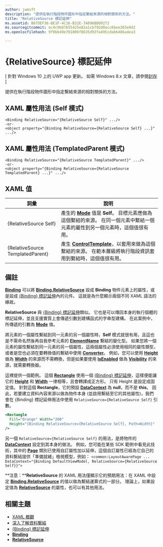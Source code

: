 ```yaml
---
author: jwmsft
description: "提供在執行階段物件圖形中指定繫結來源的相對關係的方法。"
title: "RelativeSource 標記延伸"
ms.assetid: B87DEF36-BE1F-4C16-B32E-7A896BD09272
ms.sourcegitcommit: ec4c9b87655425e82a1cb792d0acc6bee265e9d2
ms.openlocfilehash: 9f0bb49e701806f8635d93fa495cdab6486a4ea3

---
```


# {RelativeSource} 標記延伸

\[ 針對 Windows 10 上的 UWP app 更新。 如需 Windows 8.x 文章，請參閱[封存](http://go.microsoft.com/fwlink/p/?linkid=619132) \]

提供在執行階段物件圖形中指定繫結來源的相對關係的方法。

## XAML 屬性用法 (Self 模式)

``` syntax
<Binding RelativeSource="{RelativeSource Self}" .../>
-or-
<object property="{Binding RelativeSource={RelativeSource Self} ...}" .../>
```

## XAML 屬性用法 (TemplatedParent 模式)

``` syntax
<Binding RelativeSource="{RelativeSource TemplatedParent}" .../>
-or-
<object property="{Binding RelativeSource={RelativeSource TemplatedParent} ...}" .../>
```

## XAML 值

| 詞彙 | 說明 |
|------|-------------|
| {RelativeSource Self} | 產生的 [<strong>Mode</strong>](https://msdn.microsoft.com/library/windows/apps/br209915) 值是 <strong>Self</strong>。 目標元素應做為這個繫結的來源。 在同一個元素中繫結一個元素的屬性到另一個元素時，這個值很有用。 |
| {RelativeSource TemplatedParent} | 產生 [<strong>ControlTemplate</strong>](https://msdn.microsoft.com/library/windows/apps/br209391)，以套用來做為這個繫結的來源。 在範本層級將執行階段資訊套用到繫結時，這個值很有用。 | 

## 備註

[**Binding**](https://msdn.microsoft.com/library/windows/apps/br209820) 可以將 [**Binding.RelativeSource**](https://msdn.microsoft.com/library/windows/apps/br209831) 設成 **Binding** 物件元素上的屬性，或是設成 [{Binding} 標記延伸](binding-markup-extension.md)內的元件。 這就是為什麼顯示兩個不同 XAML 語法的緣故。

**RelativeSource** 與 [{Binding} 標記延伸](binding-markup-extension.md)類似。  它也是可以傳回本身的執行個體的標記延伸，並且支援實質上會傳遞引數到建構函式的字串型建構。 在此案例中，所傳遞的引數為 [**Mode**](https://msdn.microsoft.com/library/windows/apps/br209915) 值。

將元素的一個屬性繫結到同一元素的另一個屬性時，**Self** 模式就很有用，且這也是不需命名然後再自我參考元素的 [**ElementName**](https://msdn.microsoft.com/library/windows/apps/br209828) 繫結的變化型。 如果您將一個元素的屬性繫結到同一元素的另一個屬性，這兩個屬性必須使用相同的屬性類型，或者是您也必須在要轉換值的繫結中使用 [**Converter**](https://msdn.microsoft.com/library/windows/apps/br209826)。 例如，您可以使用 [**Height**](https://msdn.microsoft.com/library/windows/apps/br208718) 做為 [**Width**](https://msdn.microsoft.com/library/windows/apps/br208751) 的來源而不需轉換，但是如果要使用 [**IsEnabled**](https://msdn.microsoft.com/library/windows/apps/br209419) 做為 [**Visibility**](https://msdn.microsoft.com/library/windows/apps/br209006) 的來源，就需要轉換器。

這裡提供一個範例。 這個 [**Rectangle**](https://msdn.microsoft.com/library/windows/apps/br243371) 使用一個 [{Binding} 標記延伸](binding-markup-extension.md)，這樣便能讓它的 [**Height**](https://msdn.microsoft.com/library/windows/apps/br208718) 和 [**Width**](https://msdn.microsoft.com/library/windows/apps/br208751) 一律相等，且會轉譯成正方形。 只有 Height 是設定成固定值。 針對這個 **Rectangle**，它的預設 [**DataContext**](https://msdn.microsoft.com/library/windows/apps/br208713) 為 **null**，而不是 **this**。 因此，若要建立資料內容來源以做為物件本身 (並啟用繫結至它的其他屬性)，我們會在 {Binding} 標記延伸用法中使用 `RelativeSource={RelativeSource Self}` 引數。

```XML
<Rectangle
  Fill="Orange" Width="200"
  Height="{Binding RelativeSource={RelativeSource Self}, Path=Width}"
/>
```

另一個 `RelativeSource={RelativeSource Self}` 的用法，是將物件的 [**DataContext**](https://msdn.microsoft.com/library/windows/apps/br208713) 設定到其本身的做法。  例如，您可能在某些 SDK 範例中看見此技術，其中的 [**Page**](https://msdn.microsoft.com/library/windows/apps/br227503) 類別已使用自訂屬性加以延伸，這個自訂屬性已經為它自己的資料繫結提供「準備就緒」檢視模型，例如： `<common:LayoutAwarePage ... DataContext="{Binding DefaultViewModel, RelativeSource={RelativeSource Self}}">`

**注意：****RelativeSource** 的 XAML 用法僅顯示它的預期用法：在 XAML 中設定 [**Binding.RelativeSource**](https://msdn.microsoft.com/library/windows/apps/br209831) 的值以做為繫結運算式的一部分。 理論上，如果設定值為 [**RelativeSource**](https://msdn.microsoft.com/library/windows/apps/br209913) 的屬性，也可以有其他用法。

## 相關主題

* [XAML 概觀](xaml-overview.md)
* [深入了解資料繫結](https://msdn.microsoft.com/library/windows/apps/mt210946)
* [{Binding} 標記延伸](binding-markup-extension.md)
* [**Binding**](https://msdn.microsoft.com/library/windows/apps/br209820)
* [**RelativeSource**](https://msdn.microsoft.com/library/windows/apps/br209913)




<!--HONumber=Jun16_HO5-->


